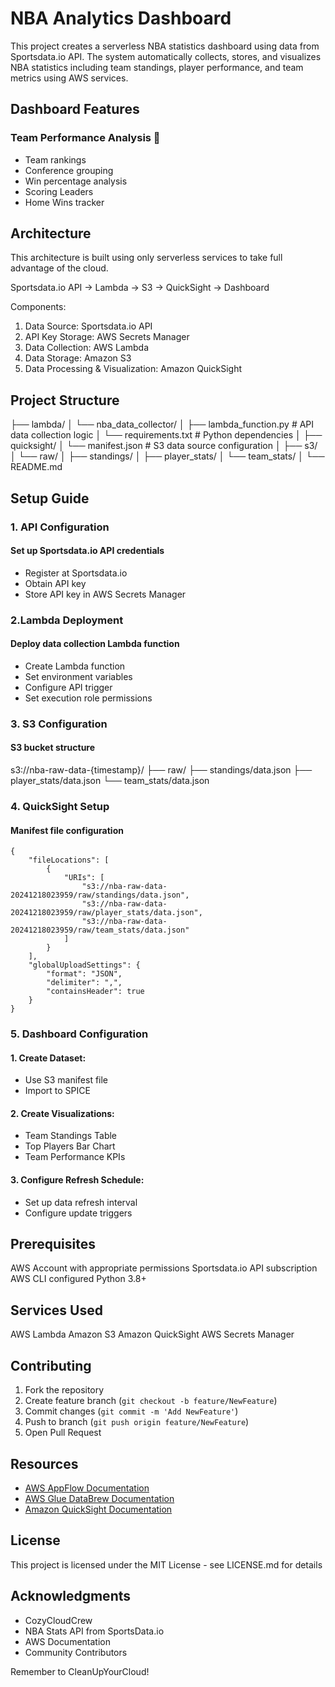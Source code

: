# NBA Analytics Dashboard

This project creates a serverless NBA statistics dashboard using data from Sportsdata.io API. The system automatically collects, stores, and visualizes NBA statistics including team standings, player performance, and team metrics using AWS services.


## Dashboard Features

### Team Performance Analysis 🏀
- Team rankings
- Conference grouping
- Win percentage analysis
- Scoring Leaders
- Home Wins tracker

## Architecture

This architecture is built using only serverless services to take full advantage of the cloud.

Sportsdata.io API → Lambda → S3 → QuickSight → Dashboard

Components:
1. Data Source: Sportsdata.io API
2. API Key Storage: AWS Secrets Manager
3. Data Collection: AWS Lambda
4. Data Storage: Amazon S3
5. Data Processing & Visualization: Amazon QuickSight


## Project Structure
├── lambda/
│   └── nba_data_collector/
│       ├── lambda_function.py    # API data collection logic
│       └── requirements.txt      # Python dependencies
│
├── quicksight/
│   └── manifest.json            # S3 data source configuration
│
├── s3/
│   └── raw/
│       ├── standings/
│       ├── player_stats/
│       └── team_stats/
│
└── README.md

## Setup Guide

### 1. API Configuration
#### Set up Sportsdata.io API credentials
- Register at Sportsdata.io
- Obtain API key
- Store API key in AWS Secrets Manager

### 2.Lambda Deployment
#### Deploy data collection Lambda function
- Create Lambda function
- Set environment variables
- Configure API trigger
- Set execution role permissions

### 3. S3 Configuration
#### S3 bucket structure
s3://nba-raw-data-{timestamp}/
  ├── raw/
      ├── standings/data.json
      ├── player_stats/data.json
      └── team_stats/data.json

### 4. QuickSight Setup
#### Manifest file configuration
```
{
    "fileLocations": [
        {
            "URIs": [
                "s3://nba-raw-data-20241218023959/raw/standings/data.json",
                "s3://nba-raw-data-20241218023959/raw/player_stats/data.json",
                "s3://nba-raw-data-20241218023959/raw/team_stats/data.json"
            ]
        }
    ],
    "globalUploadSettings": {
        "format": "JSON",
        "delimiter": ",",
        "containsHeader": true
    }
}
```
### 5. Dashboard Configuration
#### 1. Create Dataset:
   - Use S3 manifest file
   - Import to SPICE

#### 2. Create Visualizations:
   - Team Standings Table
   - Top Players Bar Chart
   - Team Performance KPIs

#### 3. Configure Refresh Schedule:
   - Set up data refresh interval
   - Configure update triggers

## Prerequisites
AWS Account with appropriate permissions
Sportsdata.io API subscription
AWS CLI configured
Python 3.8+

## Services Used
AWS Lambda
Amazon S3
Amazon QuickSight
AWS Secrets Manager

## Contributing
1. Fork the repository
2. Create feature branch (`git checkout -b feature/NewFeature`)
3. Commit changes (`git commit -m 'Add NewFeature'`)
4. Push to branch (`git push origin feature/NewFeature`)
5. Open Pull Request

## Resources
- [AWS AppFlow Documentation](https://aws.amazon.com/appflow/)
- [AWS Glue DataBrew Documentation](https://aws.amazon.com/glue/features/databrew/)
- [Amazon QuickSight Documentation](https://aws.amazon.com/quicksight/)

## License
This project is licensed under the MIT License - see LICENSE.md for details

## Acknowledgments
- CozyCloudCrew
- NBA Stats API from SportsData.io
- AWS Documentation
- Community Contributors

Remember to CleanUpYourCloud!
